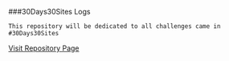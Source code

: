 ##\#30Days30Sites Logs

    This repository will be dedicated to all challenges came in #30Days30Sites
    

[Visit Repository Page](https://shahidkh4n.github.io/30Days-30Sites)